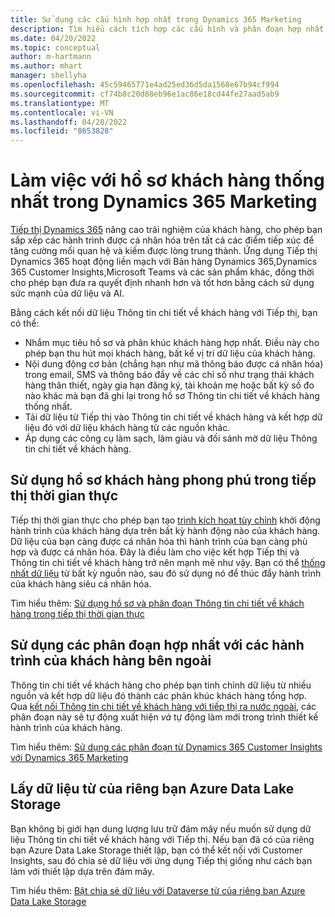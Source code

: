 ```yaml
---
title: Sử dụng các cấu hình hợp nhất trong Dynamics 365 Marketing
description: Tìm hiểu cách tích hợp các cấu hình và phân đoạn hợp nhất với Dynamics 365 Marketing.
ms.date: 04/20/2022
ms.topic: conceptual
author: m-hartmann
ms.author: mhart
manager: shellyha
ms.openlocfilehash: 45c59465771e4ad25ed36d5da1568e67b94cf994
ms.sourcegitcommit: cf74b8c20d88eb96e1ac86e18cd44fe27aad5ab9
ms.translationtype: MT
ms.contentlocale: vi-VN
ms.lasthandoff: 04/28/2022
ms.locfileid: "8653828"
---
```

# <a name="work-with-unified-customer-profiles-in-dynamics-365-marketing"></a>Làm việc với hồ sơ khách hàng thống nhất trong Dynamics 365 Marketing

[Tiếp thị Dynamics 365](/dynamics365/marketing/overview) nâng cao trải nghiệm của khách hàng, cho phép bạn sắp xếp các hành trình được cá nhân hóa trên tất cả các điểm tiếp xúc để tăng cường mối quan hệ và kiếm được lòng trung thành. Ứng dụng Tiếp thị Dynamics 365 hoạt động liền mạch với Bán hàng Dynamics 365,Dynamics 365 Customer Insights,Microsoft Teams và các sản phẩm khác, đồng thời cho phép bạn đưa ra quyết định nhanh hơn và tốt hơn bằng cách sử dụng sức mạnh của dữ liệu và AI.

Bằng cách kết nối dữ liệu Thông tin chi tiết về khách hàng với Tiếp thị, bạn có thể:

- Nhắm mục tiêu hồ sơ và phân khúc khách hàng hợp nhất. Điều này cho phép bạn thu hút mọi khách hàng, bất kể vị trí dữ liệu của khách hàng.
- Nội dung động cơ bản (chẳng hạn như mã thông báo được cá nhân hóa) trong email, SMS và thông báo đẩy về các chỉ số như trạng thái khách hàng thân thiết, ngày gia hạn đăng ký, tài khoản mẹ hoặc bất kỳ số đo nào khác mà bạn đã ghi lại trong hồ sơ Thông tin chi tiết về khách hàng thống nhất.
- Tải dữ liệu từ Tiếp thị vào Thông tin chi tiết về khách hàng và kết hợp dữ liệu đó với dữ liệu khách hàng từ các nguồn khác.
- Áp dụng các công cụ làm sạch, làm giàu và đối sánh mờ dữ liệu Thông tin chi tiết về khách hàng.


## <a name="use-rich-customer-profiles-in-real-time-marketing"></a>Sử dụng hồ sơ khách hàng phong phú trong tiếp thị thời gian thực

Tiếp thị thời gian thực cho phép bạn tạo [trình kích hoạt tùy chỉnh](/dynamics365/marketing/real-time-marketing-custom-triggers) khởi động hành trình của khách hàng dựa trên bất kỳ hành động nào của khách hàng. Dữ liệu của bạn càng được cá nhân hóa thì hành trình của bạn càng phù hợp và được cá nhân hóa. Đây là điều làm cho việc kết hợp Tiếp thị và Thông tin chi tiết về khách hàng trở nên mạnh mẽ như vậy. Bạn có thể [thống nhất dữ liệu](data-unification.md) từ bất kỳ nguồn nào, sau đó sử dụng nó để thúc đẩy hành trình của khách hàng siêu cá nhân hóa.

Tìm hiểu thêm: [Sử dụng hồ sơ và phân đoạn Thông tin chi tiết về khách hàng trong tiếp thị thời gian thực](/dynamics365/marketing/real-time-marketing-ci-profile)

## <a name="use-unified-segments-with-outbound-customer-journeys"></a>Sử dụng các phân đoạn hợp nhất với các hành trình của khách hàng bên ngoài

Thông tin chi tiết về khách hàng cho phép bạn tinh chỉnh dữ liệu từ nhiều nguồn và kết hợp dữ liệu đó thành các phân khúc khách hàng tổng hợp. Qua [kết nối Thông tin chi tiết về khách hàng với tiếp thị ra nước ngoài](export-dynamics365-marketing.md), các phân đoạn này sẽ tự động xuất hiện *và* tự động làm mới trong trình thiết kế hành trình của khách hàng.

Tìm hiểu thêm: [Sử dụng các phân đoạn từ Dynamics 365 Customer Insights với Dynamics 365 Marketing](/dynamics365/marketing/customer-insights-segments)

## <a name="pull-data-from-your-own-azure-data-lake-storage"></a>Lấy dữ liệu từ của riêng bạn Azure Data Lake Storage

Bạn không bị giới hạn dung lượng lưu trữ đám mây nếu muốn sử dụng dữ liệu Thông tin chi tiết về khách hàng với Tiếp thị. Nếu bạn đã có của riêng bạn Azure Data Lake Storage thiết lập, bạn có thể kết nối với Customer Insights, sau đó chia sẻ dữ liệu với ứng dụng Tiếp thị giống như cách bạn làm với thiết lập dựa trên đám mây.

Tìm hiểu thêm: [Bật chia sẻ dữ liệu với Dataverse từ của riêng bạn Azure Data Lake Storage](manage-environments.md#enable-data-sharing-with-dataverse-from-your-own-azure-data-lake-storage-preview)
